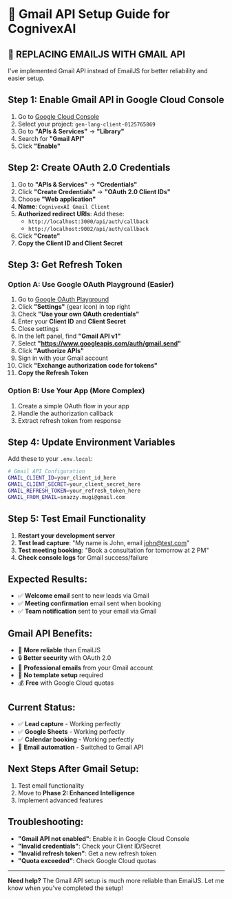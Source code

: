 # 📧 Gmail API Setup Guide for CognivexAI

## 🚀 **REPLACING EMAILJS WITH GMAIL API**

I've implemented Gmail API instead of EmailJS for better reliability and easier setup.

## **Step 1: Enable Gmail API in Google Cloud Console**

1. Go to [Google Cloud Console](https://console.cloud.google.com/)
2. Select your project: `gen-lang-client-0125765869`
3. Go to **"APIs & Services"** → **"Library"**
4. Search for **"Gmail API"**
5. Click **"Enable"**

## **Step 2: Create OAuth 2.0 Credentials**

1. Go to **"APIs & Services"** → **"Credentials"**
2. Click **"Create Credentials"** → **"OAuth 2.0 Client IDs"**
3. Choose **"Web application"**
4. **Name**: `CognivexAI Gmail Client`
5. **Authorized redirect URIs**: Add these:
   - `http://localhost:3000/api/auth/callback`
   - `http://localhost:9002/api/auth/callback`
6. Click **"Create"**
7. **Copy the Client ID and Client Secret**

## **Step 3: Get Refresh Token**

### **Option A: Use Google OAuth Playground (Easier)**

1. Go to [Google OAuth Playground](https://developers.google.com/oauthplayground/)
2. Click **"Settings"** (gear icon) in top right
3. Check **"Use your own OAuth credentials"**
4. Enter your **Client ID** and **Client Secret**
5. Close settings
6. In the left panel, find **"Gmail API v1"**
7. Select **"https://www.googleapis.com/auth/gmail.send"**
8. Click **"Authorize APIs"**
9. Sign in with your Gmail account
10. Click **"Exchange authorization code for tokens"**
11. **Copy the Refresh Token**

### **Option B: Use Your App (More Complex)**

1. Create a simple OAuth flow in your app
2. Handle the authorization callback
3. Extract refresh token from response

## **Step 4: Update Environment Variables**

Add these to your `.env.local`:

```bash
# Gmail API Configuration
GMAIL_CLIENT_ID=your_client_id_here
GMAIL_CLIENT_SECRET=your_client_secret_here
GMAIL_REFRESH_TOKEN=your_refresh_token_here
GMAIL_FROM_EMAIL=snazzy.mugi@gmail.com
```

## **Step 5: Test Email Functionality**

1. **Restart your development server**
2. **Test lead capture**: "My name is John, email john@test.com"
3. **Test meeting booking**: "Book a consultation for tomorrow at 2 PM"
4. **Check console logs** for Gmail success/failure

## **Expected Results:**

- ✅ **Welcome email** sent to new leads via Gmail
- ✅ **Meeting confirmation** email sent when booking
- ✅ **Team notification** sent to your email via Gmail

## **Gmail API Benefits:**

- 🚀 **More reliable** than EmailJS
- 🔒 **Better security** with OAuth 2.0
- 📧 **Professional emails** from your Gmail account
- 🎯 **No template setup** required
- 💰 **Free** with Google Cloud quotas

## **Current Status:**

- ✅ **Lead capture** - Working perfectly
- ✅ **Google Sheets** - Working perfectly  
- ✅ **Calendar booking** - Working perfectly
- 🔄 **Email automation** - Switched to Gmail API

## **Next Steps After Gmail Setup:**

1. Test email functionality
2. Move to **Phase 2: Enhanced Intelligence**
3. Implement advanced features

## **Troubleshooting:**

- **"Gmail API not enabled"**: Enable it in Google Cloud Console
- **"Invalid credentials"**: Check your Client ID/Secret
- **"Invalid refresh token"**: Get a new refresh token
- **"Quota exceeded"**: Check Google Cloud quotas

---

**Need help?** The Gmail API setup is much more reliable than EmailJS. Let me know when you've completed the setup!

